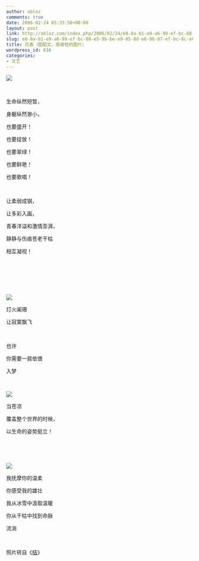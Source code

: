 ```yaml
---
author: abloz
comments: true
date: 2006-02-24 05:33:58+00:00
layout: post
link: http://abloz.com/index.php/2006/02/24/e8-8a-b1-e9-a6-99-ef-bc-88-e5-9b-be-e9-85-8d-e6-96-87-ef-bc-8c-e6-84-9f-e8-b0-a2-e6-a1-94-e7-9a-84-e5-9b-be-e7-89-87-ef-bc-89/
slug: e8-8a-b1-e9-a6-99-ef-bc-88-e5-9b-be-e9-85-8d-e6-96-87-ef-bc-8c-e6-84-9f-e8-b0-a2-e6-a1-94-e7-9a-84-e5-9b-be-e7-89-87-ef-bc-89
title: 花香（图配文，感谢桔的图片）
wordpress_id: 616
categories:
- 文艺
---
```


![](http://tk.files.storage.msn.com/x1pbg2vVjApeGPoZEjG9aGnVm3dvLCKCR-kmcz4CiMjsb5HyFWir3U7UrrxBChiIds_VsZS1As-9cHK5iRLuKwGnW2CMB6-2hohUqfKSC0J-yDDhU5_p73rhAoXb9aNd0QayX8Lm1jXYysj54RTvMErbQ)




 







生命纵然短暂，




身躯纵然渺小，







也要盛开！

也要绽放！




也要翠绿！




也要鲜艳！




也要歌唱！




 




让柔弱成钢，




让多彩入画，




青春洋溢和激情澎湃，




静静与伤痕苍老干枯




相互凝视！




 




 




 




![](http://tk.files.storage.msn.com/x1pbg2vVjApeGPoZEjG9aGnVm3dvLCKCR-kmcz4CiMjsb732ziwjInf7V9pv4lId6lshREFnbjvV3A2fzESZKTcrMQIlQg5IsDiFy7I-a3BEp9wzNHPeKMambJsrAb2xqr2EurgscexbeFcrSWfKozRAQ)




灯火阑珊




让寂寞飘飞




 




也许




你需要一肩依偎




入梦




 




![](http://tk.files.storage.msn.com/x1pbg2vVjApeGPoZEjG9aGnVm3dvLCKCR-kmcz4CiMjsb4xdZoBd_CAxScG-nVhi0UgR7ZbQKomLn1GfG5xi8MSZ9rHABJnWmW-GGCLHaZfjCffRO7-ndMse1jE1jd-OqPsaKHxgK5l_Kv9-opt4TjqEg)




当苍凉




覆盖整个世界的时候，




以生命的姿势挺立！




 




 




![](http://tk.files.storage.msn.com/x1pbg2vVjApeGPoZEjG9aGnVm3dvLCKCR-kmcz4CiMjsb5pZtvtDXPTWb3YqesrT-6u5rJLKH2ICJEhEV7GrB88LDLdIU14aeBByFv4agV7ousaGsQzkK4PbgxCgY6pEFbnSj62MIr-XUxmEptj3WZRZQ)




我抚摩你的温柔




你感受我的雄壮




我从冰雪中汲取温暖




你从干枯中找到命脉




流淌




 




照片转自《[桔](http://spaces.msn.com/xishahuan/)》
